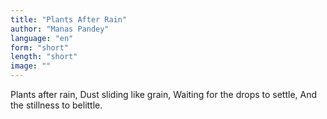 ```yaml
---
title: "Plants After Rain"
author: "Manas Pandey"
language: "en"
form: "short"
length: "short"
image: ""
---
```

Plants after rain,
Dust sliding like grain,
Waiting for the drops to settle,
And the stillness to belittle.